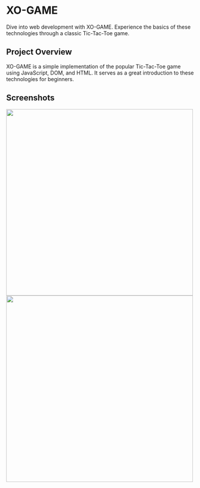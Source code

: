 # XO-GAME

Dive into web development with XO-GAME. Experience the basics of these technologies through a classic Tic-Tac-Toe game.

## Project Overview

XO-GAME is a simple implementation of the popular Tic-Tac-Toe game using JavaScript, DOM, and HTML. It serves as a great introduction to these technologies for beginners.

## Screenshots

<img src="https://github.com/fares-agour/XO-GAME/assets/116801554/f34c6911-2748-4556-b4dc-20a3850196c6.png" width="500">
<img src="https://github.com/fares-agour/XO-GAME/assets/116801554/676c573f-df4c-45b7-b0e1-a52931f3eee0.png" width="500">





